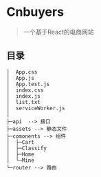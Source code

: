 # Cnbuyers

> 一个基于React的电商网站

## 目录

```
│  App.css
│  App.js
│  App.test.js
│  index.css
│  index.js
│  list.txt
│  serviceWorker.js
│  
├─api  --> 接口
├─assets --> 静态文件
├─comonents --> 组件
│  ├─Cart
│  ├─Classify
│  ├─Home
│  └─Mine
└─router --> 路由
```
